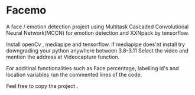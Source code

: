 # Facemo
A face / emotion detection project using Multitask Cascaded Convolutional Neural Network(MCCN) for emotion detection and XXNpack by tensorflow.

Install openCv , mediapipe and tensorflow.
if mediapipe does'nt install try downgrading your python anywhere between 3.8-3.11
Select the video and mention the address at Videocapture function.

For additinal functionalities such as Face percentage, labelling id's and location variables run the commented lines of the code.

Feel free to copy the project .

